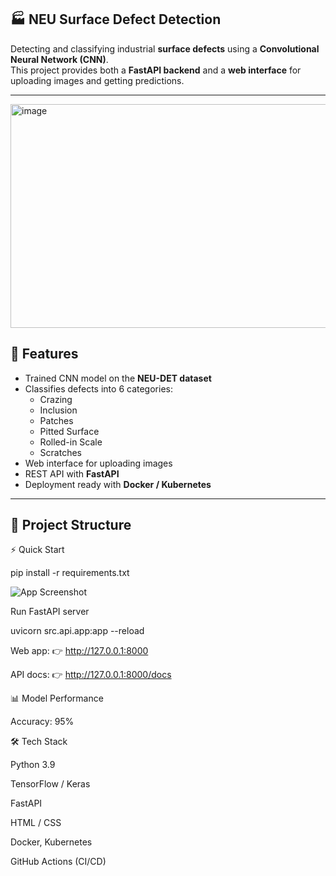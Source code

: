 ## 🏭 NEU Surface Defect Detection

Detecting and classifying industrial **surface defects** using a **Convolutional Neural Network (CNN)**.  
This project provides both a **FastAPI backend** and a **web interface** for uploading images and getting predictions.

---


<img width="550" height="358" alt="image" src="https://github.com/user-attachments/assets/fd5c9994-9f77-4dac-9bf4-73eeaf25ab27" />



## 🚀 Features
- Trained CNN model on the **NEU-DET dataset**  
- Classifies defects into 6 categories:
  - Crazing  
  - Inclusion  
  - Patches  
  - Pitted Surface  
  - Rolled-in Scale  
  - Scratches  
- Web interface for uploading images  
- REST API with **FastAPI**  
- Deployment ready with **Docker / Kubernetes**  

---

## 📂 Project Structure

⚡ Quick Start

pip install -r requirements.txt


![App Screenshot](src/static/uploads/Screenshot.png)

Run FastAPI server

uvicorn src.api.app:app --reload


Web app: 👉 http://127.0.0.1:8000

API docs: 👉 http://127.0.0.1:8000/docs



📊 Model Performance

Accuracy: 95%

🛠️ Tech Stack

Python 3.9

TensorFlow / Keras

FastAPI

HTML / CSS

Docker, Kubernetes

GitHub Actions (CI/CD)



